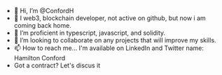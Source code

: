 - 👋 Hi, I’m @ConfordH
- 👀 I web3, blockchain developer, not active on github, but now i am coming back home. 
- 🌱 I’m proficient in typescript, javascript, and solidity.
- 💞️ I’m looking to collaborate on any projects that will improve my skills.
- 📫 How to reach me... I'm available on LinkedIn and Twitter name: Hamilton Conford
- Got a contract? Let's discus it <a href="https://www.upwork.com/freelancers/~01488ab54ef536efa1" here />

<!---
ConfordH/ConfordH is a ✨ special ✨ repository because its `README.md` (this file) appears on your GitHub profile.
You can click the Preview link to take a look at your changes.
--->
